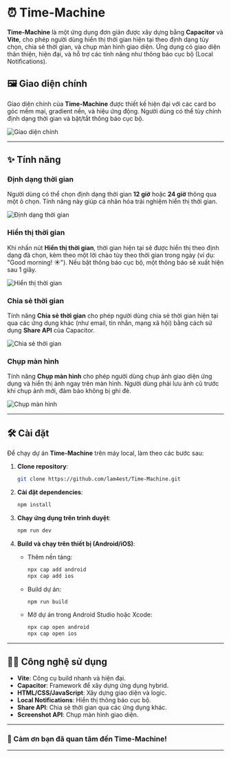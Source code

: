 # ⏰ Time-Machine

**Time-Machine** là một ứng dụng đơn giản được xây dựng bằng **Capacitor** và **Vite**, cho phép người dùng hiển thị thời gian hiện tại theo định dạng tùy chọn, chia sẻ thời gian, và chụp màn hình giao diện. Ứng dụng có giao diện thân thiện, hiện đại, và hỗ trợ các tính năng như thông báo cục bộ (Local Notifications).

## 🖼️ Giao diện chính

Giao diện chính của **Time-Machine** được thiết kế hiện đại với các card bo góc mềm mại, gradient nền, và hiệu ứng động. Người dùng có thể tùy chỉnh định dạng thời gian và bật/tắt thông báo cục bộ.

![Giao diện chính](https://github.com/user-attachments/assets/a997402a-5812-4529-aa91-dce85f131d56)

---

## ✨ Tính năng

### Định dạng thời gian

Người dùng có thể chọn định dạng thời gian **12 giờ** hoặc **24 giờ** thông qua một ô chọn. Tính năng này giúp cá nhân hóa trải nghiệm hiển thị thời gian.

![Định dạng thời gian](https://github.com/user-attachments/assets/a1b0e6a9-a890-4751-97ca-592e88bc4378)

### Hiển thị thời gian

Khi nhấn nút **Hiển thị thời gian**, thời gian hiện tại sẽ được hiển thị theo định dạng đã chọn, kèm theo một lời chào tùy theo thời gian trong ngày (ví dụ: "Good morning! ☀️"). Nếu bật thông báo cục bộ, một thông báo sẽ xuất hiện sau 1 giây.

![Hiển thị thời gian](https://github.com/user-attachments/assets/517bb125-c2da-46f2-ac38-5097b700ea36)

### Chia sẻ thời gian

Tính năng **Chia sẻ thời gian** cho phép người dùng chia sẻ thời gian hiện tại qua các ứng dụng khác (như email, tin nhắn, mạng xã hội) bằng cách sử dụng **Share API** của Capacitor.

![Chia sẻ thời gian](https://github.com/user-attachments/assets/1b5f4d3d-e450-493f-a0b6-7e5c544e1d52)

### Chụp màn hình

Tính năng **Chụp màn hình** cho phép người dùng chụp ảnh giao diện ứng dụng và hiển thị ảnh ngay trên màn hình. Người dùng phải lưu ảnh cũ trước khi chụp ảnh mới, đảm bảo không bị ghi đè.

![Chụp màn hình](https://github.com/user-attachments/assets/a510c7e6-47ba-4dfe-88c3-c6368f2c8b39)

---

## 🛠️ Cài đặt

Để chạy dự án **Time-Machine** trên máy local, làm theo các bước sau:

1. **Clone repository**:
   ```bash
   git clone https://github.com/lam4est/Time-Machine.git
   ```

2. **Cài đặt dependencies**:
   ```bash
   npm install
   ```

3. **Chạy ứng dụng trên trình duyệt**:
   ```bash
   npm run dev
   ```

4. **Build và chạy trên thiết bị (Android/iOS)**:
   - Thêm nền tảng:
     ```bash
     npx cap add android
     npx cap add ios
     ```
   - Build dự án:
     ```bash
     npm run build
     ```
   - Mở dự án trong Android Studio hoặc Xcode:
     ```bash
     npx cap open android
     npx cap open ios
     ```
---

## 🧑‍💻 Công nghệ sử dụng

- **Vite**: Công cụ build nhanh và hiện đại.
- **Capacitor**: Framework để xây dựng ứng dụng hybrid.
- **HTML/CSS/JavaScript**: Xây dựng giao diện và logic.
- **Local Notifications**: Hiển thị thông báo cục bộ.
- **Share API**: Chia sẻ thời gian qua các ứng dụng khác.
- **Screenshot API**: Chụp màn hình giao diện.
---

### 🌟 Cảm ơn bạn đã quan tâm đến Time-Machine!

---
